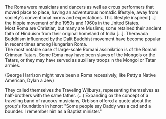 The Roma were musicians and dancers as well as circus performers that moved place to place, having an adventurous nomadic lifestyle, away from society's conventional norms and expectations. This lifestyle inspired [...] the hippie movement of the 1950s and 1960s in the United States.  
Most Roma are Christian, but many are Muslims; some retained their ancient faith of Hinduism from their original homeland of India [...]. Theravada Buddhism influenced by the Dalit Buddhist movement have become popular in recent times among Hungarian Roma.  
The most notable case of large-scale Romani assimilation is of the Romani Crimean Tatars. Some Roma may have been slaves of the Mongols or the Tatars, or they may have served as auxiliary troops in the Mongol or Tatar armies.  
  
(George Harrison might have been a Roma recessively, like Petty a Native American, Dylan a Jew)  

They called themselves the Traveling Wilburys, representing themselves as half-brothers with the same father. (...) Expanding on the concept of a traveling band of raucous musicians, Orbison offered a quote about the group's foundation in honor: "Some people say Daddy was a cad and a bounder. I remember him as a Baptist minister."  
